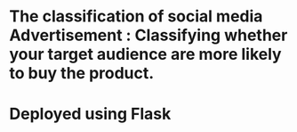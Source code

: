 # The classification of social media Advertisement : Classifying whether your target audience are more likely to buy the product.
# Deployed using Flask
